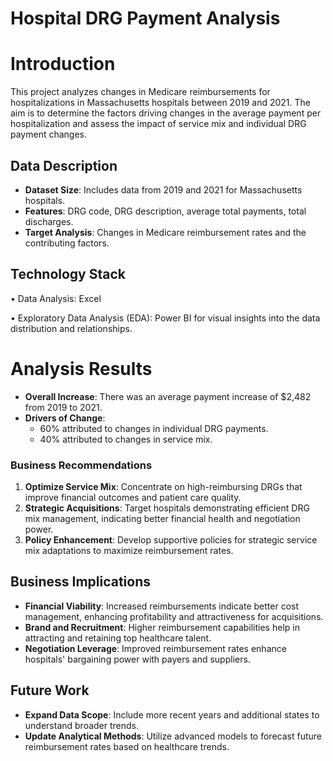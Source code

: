 # Hospital DRG Payment Analysis

# Introduction

This project analyzes changes in Medicare reimbursements for hospitalizations in Massachusetts hospitals between 2019 and 2021. The aim is to determine the factors driving changes in the average payment per hospitalization and assess the impact of service mix and individual DRG payment changes.

## Data Description
- **Dataset Size**: Includes data from 2019 and 2021 for Massachusetts hospitals.
- **Features**: DRG code, DRG description, average total payments, total discharges.
- **Target Analysis**: Changes in Medicare reimbursement rates and the contributing factors.

## Technology Stack

• Data Analysis: Excel
	
• Exploratory Data Analysis (EDA): Power BI for visual insights into the data distribution and relationships.

# Analysis Results
- **Overall Increase**: There was an average payment increase of $2,482 from 2019 to 2021.
- **Drivers of Change**:
  - 60% attributed to changes in individual DRG payments.
  - 40% attributed to changes in service mix.
    
### Business Recommendations
1. **Optimize Service Mix**: Concentrate on high-reimbursing DRGs that improve financial outcomes and patient care quality.
2. **Strategic Acquisitions**: Target hospitals demonstrating efficient DRG mix management, indicating better financial health and negotiation power.
3. **Policy Enhancement**: Develop supportive policies for strategic service mix adaptations to maximize reimbursement rates.

## Business Implications
- **Financial Viability**: Increased reimbursements indicate better cost management, enhancing profitability and attractiveness for acquisitions.
- **Brand and Recruitment**: Higher reimbursement capabilities help in attracting and retaining top healthcare talent.
- **Negotiation Leverage**: Improved reimbursement rates enhance hospitals' bargaining power with payers and suppliers.

## Future Work
- **Expand Data Scope**: Include more recent years and additional states to understand broader trends.
- **Update Analytical Methods**: Utilize advanced models to forecast future reimbursement rates based on healthcare trends.
